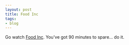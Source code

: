 ```yaml
---
layout: post
title: Food Inc
tags:
- blog
---
```

Go watch [Food Inc](http://www.takepart.com/foodinc/). You've got 90 minutes to spare... do it.
